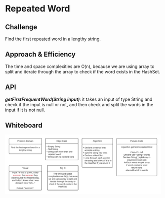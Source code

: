 # Repeated Word

## Challenge 
Find the first repeated word in a lengthy string.

## Approach & Efficiency
The time and space complexities are O(n), because we are using array to split and iterate through the array to check if the word exists in the HashSet.

## API
***getFirstFrequentWord(String input)***: it takes an input of type String and check if the input is null or not, and then check and split the words in the input if it is not null.

## Whiteboard
![whiteboard](assets/whiteboard31.png)


